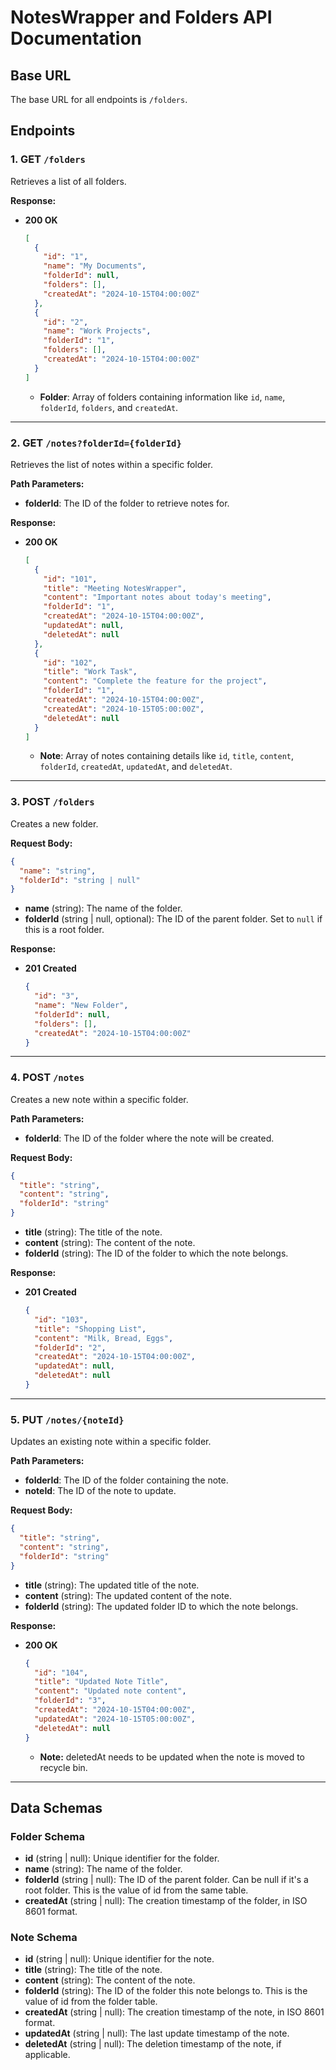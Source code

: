 # NotesWrapper and Folders API Documentation

## Base URL

The base URL for all endpoints is `/folders`.

## Endpoints

### 1. GET `/folders`

Retrieves a list of all folders.

**Response:**

- **200 OK**
  ```json
  [
    {
      "id": "1",
      "name": "My Documents",
      "folderId": null,
      "folders": [],
      "createdAt": "2024-10-15T04:00:00Z"
    },
    {
      "id": "2",
      "name": "Work Projects",
      "folderId": "1",
      "folders": [],
      "createdAt": "2024-10-15T04:00:00Z"
    }
  ]
  ```
  - **Folder**: Array of folders containing information like `id`, `name`, `folderId`, `folders`, and `createdAt`.

---

### 2. GET `/notes?folderId={folderId}`

Retrieves the list of notes within a specific folder.

**Path Parameters:**

- **folderId**: The ID of the folder to retrieve notes for.

**Response:**

- **200 OK**
  ```json
  [
    {
      "id": "101",
      "title": "Meeting NotesWrapper",
      "content": "Important notes about today's meeting",
      "folderId": "1",
      "createdAt": "2024-10-15T04:00:00Z",
      "updatedAt": null,
      "deletedAt": null
    },
    {
      "id": "102",
      "title": "Work Task",
      "content": "Complete the feature for the project",
      "folderId": "1",
      "createdAt": "2024-10-15T04:00:00Z",
      "createdAt": "2024-10-15T05:00:00Z",
      "deletedAt": null
    }
  ]
  ```
  - **Note**: Array of notes containing details like `id`, `title`, `content`, `folderId`, `createdAt`, `updatedAt`, and `deletedAt`.

---

### 3. POST `/folders`

Creates a new folder.

**Request Body:**

```json
{
  "name": "string",
  "folderId": "string | null"
}
```

- **name** (string): The name of the folder.
- **folderId** (string | null, optional): The ID of the parent folder. Set to `null` if this is a root folder.

**Response:**

- **201 Created**
  ```json
  {
    "id": "3",
    "name": "New Folder",
    "folderId": null,
    "folders": [],
    "createdAt": "2024-10-15T04:00:00Z"
  }
  ```

---

### 4. POST `/notes`

Creates a new note within a specific folder.

**Path Parameters:**

- **folderId**: The ID of the folder where the note will be created.

**Request Body:**

```json
{
  "title": "string",
  "content": "string",
  "folderId": "string"
}
```

- **title** (string): The title of the note.
- **content** (string): The content of the note.
- **folderId** (string): The ID of the folder to which the note belongs.

**Response:**

- **201 Created**
  ```json
  {
    "id": "103",
    "title": "Shopping List",
    "content": "Milk, Bread, Eggs",
    "folderId": "2",
    "createdAt": "2024-10-15T04:00:00Z",
    "updatedAt": null,
    "deletedAt": null
  }
  ```

---

### 5. PUT `/notes/{noteId}`

Updates an existing note within a specific folder.

**Path Parameters:**

- **folderId**: The ID of the folder containing the note.
- **noteId**: The ID of the note to update.

**Request Body:**

```json
{
  "title": "string",
  "content": "string",
  "folderId": "string"
}
```

- **title** (string): The updated title of the note.
- **content** (string): The updated content of the note.
- **folderId** (string): The updated folder ID to which the note belongs.

**Response:**

- **200 OK**
  ```json
  {
    "id": "104",
    "title": "Updated Note Title",
    "content": "Updated note content",
    "folderId": "3",
    "createdAt": "2024-10-15T04:00:00Z",
    "updatedAt": "2024-10-15T05:00:00Z",
    "deletedAt": null
  }
  ```
  - **Note:** deletedAt needs to be updated when the note is moved to recycle bin.

---

## Data Schemas

### Folder Schema

- **id** (string | null): Unique identifier for the folder.
- **name** (string): The name of the folder.
- **folderId** (string | null): The ID of the parent folder. Can be null if it's a root folder. This is the value of id from the same table.
- **createdAt** (string | null): The creation timestamp of the folder, in ISO 8601 format.

### Note Schema

- **id** (string | null): Unique identifier for the note.
- **title** (string): The title of the note.
- **content** (string): The content of the note.
- **folderId** (string): The ID of the folder this note belongs to. This is the value of id from the folder table.
- **createdAt** (string | null): The creation timestamp of the note, in ISO 8601 format.
- **updatedAt** (string | null): The last update timestamp of the note.
- **deletedAt** (string | null): The deletion timestamp of the note, if applicable.
